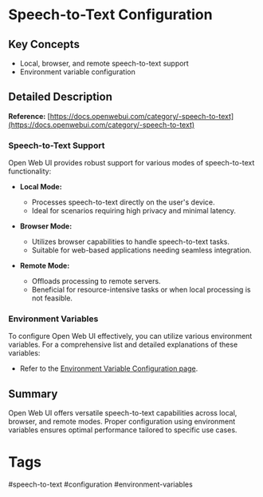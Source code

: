 # Speech-to-Text Configuration

## Key Concepts
- Local, browser, and remote speech-to-text support
- Environment variable configuration

## Detailed Description

**Reference:** [https://docs.openwebui.com/category/-speech-to-text](https://docs.openwebui.com/category/-speech-to-text)

### Speech-to-Text Support
Open Web UI provides robust support for various modes of speech-to-text functionality:

- **Local Mode:**
  - Processes speech-to-text directly on the user's device.
  - Ideal for scenarios requiring high privacy and minimal latency.

- **Browser Mode:**
  - Utilizes browser capabilities to handle speech-to-text tasks.
  - Suitable for web-based applications needing seamless integration.

- **Remote Mode:**
  - Offloads processing to remote servers.
  - Beneficial for resource-intensive tasks or when local processing is not feasible.

### Environment Variables
To configure Open Web UI effectively, you can utilize various environment variables. For a comprehensive list and detailed explanations of these variables:

- Refer to the [Environment Variable Configuration page](https://docs.openwebui.com/category/-speech-to-text).

## Summary

Open Web UI offers versatile speech-to-text capabilities across local, browser, and remote modes. Proper configuration using environment variables ensures optimal performance tailored to specific use cases.

# Tags
#speech-to-text #configuration #environment-variables